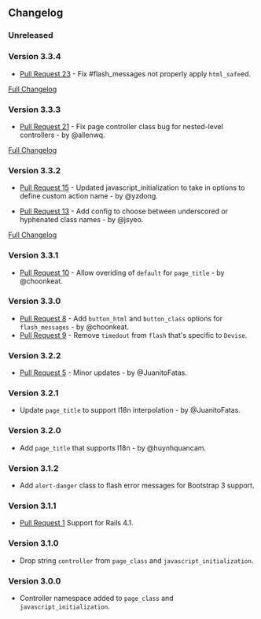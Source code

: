 ## Changelog

### Unreleased

### Version 3.3.4

- [Pull Request 23](https://github.com/winston/rails_utils/pull/23) - Fix #flash_messages not properly apply `html_safe`ed.

[Full Changelog](https://github.com/winston/rails_utils/compare/v3.3.3...v3.3.4)

### Version 3.3.3

- [Pull Request 21](https://github.com/winston/rails_utils/pull/21) - Fix page controller class bug for nested-level controllers - by @allenwq.

[Full Changelog](https://github.com/winston/rails_utils/compare/v3.3.2...v3.3.3)

### Version 3.3.2

- [Pull Request 15](https://github.com/winston/rails_utils/pull/15) - Updated javascript_initialization to take in options to define custom action name - by @yzdong.

- [Pull Request 13](https://github.com/winston/rails_utils/pull/13) - Add config to choose between underscored or hyphenated class names - by @jsyeo.

[Full Changelog](https://github.com/winston/rails_utils/compare/v3.3.1...v3.3.2)

### Version 3.3.1

- [Pull Request 10](https://github.com/winston/rails_utils/pull/10) - Allow overiding of `default` for `page_title` - by @choonkeat.

### Version 3.3.0

- [Pull Request 8](https://github.com/winston/rails_utils/pull/8) - Add `button_html` and `button_class` options for `flash_messages` - by @choonkeat.
- [Pull Request 9](https://github.com/winston/rails_utils/pull/9) - Remove `timedout` from `flash` that's specific to `Devise`.

### Version 3.2.2

- [Pull Request 5](https://github.com/winston/rails_utils/pull/5) - Minor updates - by @JuanitoFatas.

### Version 3.2.1

- Update `page_title` to support I18n interpolation - by @JuanitoFatas.

### Version 3.2.0

- Add `page_title` that supports I18n - by @huynhquancam.

### Version 3.1.2

- Add `alert-danger` class to flash error messages for Bootstrap 3 support.

### Version 3.1.1

- [Pull Request 1](https://github.com/winston/rails_utils/pull/2) Support for Rails 4.1.

### Version 3.1.0

- Drop string `controller` from `page_class` and `javascript_initialization`.

### Version 3.0.0

- Controller namespace added to `page_class` and `javascript_initialization`.
